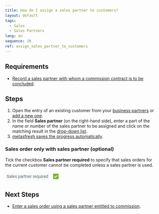 ```yaml
---
title: How do I assign a sales partner to customers?
layout: default
tags:
  - Sales
  - Sales Partners
lang: en
sequence: 20
ref: assign_sales_partner_to_customers
---
```


## Requirements
- [Record a sales partner with whom a commission contract is to be concluded](Add_new_sales_partner).

## Steps
1. Open the entry of an existing customer from your [business partners](Menu) or [add a new one](New_business_partner_customer).
1. In the field **Sales partner** (on the right-hand side), enter a part of the name or number of the sales partner to be assigned and click on the matching result in the <a href="Keyboard_shortcuts_reference#dropdown" title="Dynamic Search Box (Autocompletion)">drop-down list</a>.
1. [metasfresh saves the progress automatically](Saveindicator).

### Sales order only with sales partner (optional)
Tick the checkbox **Sales partner required** to specify that sales orders for the current customer cannot be completed unless a sales partner is used.

<kbd><img src="assets/Sales_partner_required.png" alt="Fig.: Sales partner required='Y'"></kbd>

## Next Steps
- [Enter a sales order using a sales partner entitled to commission](Salesorder_recording_sales_partner).
